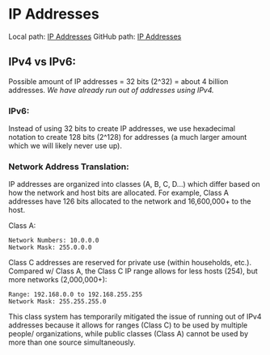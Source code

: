 
# IP Addresses
Local path: [IP Addresses](/networking/OSI/IP-addresses.md) 
GitHub path: [IP Addresses](https://github.com/TrshPuppy/obsidian-notes/blob/main/networking/OSI/IP-addresses.md)

## IPv4 vs IPv6:
Possible amount of IP addresses = 32 bits (2^32) = about 4 billion addresses. *We have already run out of addresses using IPv4.*

### IPv6:
Instead of using 32 bits to create IP addresses, we use hexadecimal notation to create 128 bits (2^128) for addresses (a much larger amount which we will likely never use up).

### Network Address Translation:





IP addresses are organized into classes (A, B, C, D...) which differ based on how the network and host bits are allocated. For example, Class A addresses have 126 bits allocated to the network and 16,600,000+ to the host.

Class A:
```
Network Numbers: 10.0.0.0
Network Mask: 255.0.0.0
```

Class C addresses are reserved for private use (within households, etc.). Compared w/ Class A, the Class C IP range allows for less hosts (254), but more networks (2,000,000+):
```
Range: 192.168.0.0 to 192.168.255.255
Network Mask: 255.255.255.0
```

This class system has temporarily mitigated the issue of running out of IPv4 addresses because it allows for ranges (Class C) to be used by multiple people/ organizations, while public classes (Class A) cannot be used by more than one source simultaneously.